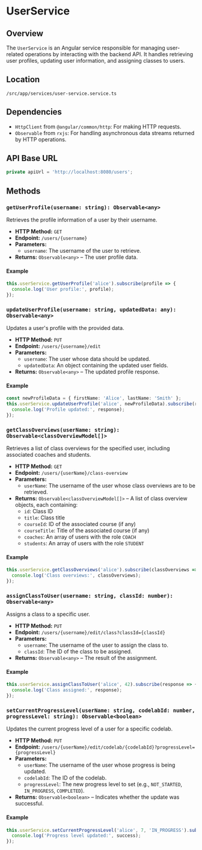 # UserService

## Overview
The `UserService` is an Angular service responsible for managing user-related operations by interacting with the backend API. It handles retrieving user profiles, updating user information, and assigning classes to users.

## Location
`/src/app/services/user-service.service.ts`

## Dependencies
- `HttpClient` from `@angular/common/http`: For making HTTP requests.
- `Observable` from `rxjs`: For handling asynchronous data streams returned by HTTP operations.

## API Base URL

```typescript
private apiUrl = 'http://localhost:8080/users';
```

## Methods

### `getUserProfile(username: string): Observable<any>`
Retrieves the profile information of a user by their username.

- **HTTP Method:** `GET`
- **Endpoint:** `/users/{username}`
- **Parameters:**
  - `username`: The username of the user to retrieve.
- **Returns:** `Observable<any>` – The user profile data.

#### Example

```typescript
this.userService.getUserProfile('alice').subscribe(profile => {
  console.log('User profile:', profile);
});
```

### `updateUserProfile(username: string, updatedData: any): Observable<any>`
Updates a user's profile with the provided data.

- **HTTP Method:** `PUT`
- **Endpoint:** `/users/{username}/edit`
- **Parameters:**
  - `username`: The user whose data should be updated.
  - `updatedData`: An object containing the updated user fields.
- **Returns:** `Observable<any>` – The updated profile response.

#### Example

```typescript
const newProfileData = { firstName: 'Alice', lastName: 'Smith' };
this.userService.updateUserProfile('alice', newProfileData).subscribe(response => {
  console.log('Profile updated:', response);
});
```

### `getClassOverviews(userName: string): Observable<classOverviewModel[]>`
Retrieves a list of class overviews for the specified user, including associated coaches and students.

- **HTTP Method:** `GET`
- **Endpoint:** `/users/{userName}/class-overview`
- **Parameters:**
  - `userName`: The username of the user whose class overviews are to be retrieved.
- **Returns:** `Observable<classOverviewModel[]>` – A list of class overview objects, each containing:
  - `id`: Class ID
  - `title`: Class title
  - `courseId`: ID of the associated course (if any)
  - `courseTitle`: Title of the associated course (if any)
  - `coaches`: An array of users with the role `COACH`
  - `students`: An array of users with the role `STUDENT`

#### Example

```typescript
this.userService.getClassOverviews('alice').subscribe(classOverviews => {
  console.log('Class overviews:', classOverviews);
});
```

### `assignClassToUser(username: string, classId: number): Observable<any>`
Assigns a class to a specific user.

- **HTTP Method:** `PUT`
- **Endpoint:** `/users/{username}/edit/class?classId={classId}`
- **Parameters:**
  - `username`: The username of the user to assign the class to.
  - `classId`: The ID of the class to be assigned.
- **Returns:** `Observable<any>` – The result of the assignment.

#### Example

```typescript
this.userService.assignClassToUser('alice', 42).subscribe(response => {
  console.log('Class assigned:', response);
});
```

### `setCurrentProgressLevel(userName: string, codelabId: number, progressLevel: string): Observable<boolean>`
Updates the current progress level of a user for a specific codelab.

- **HTTP Method:** `PUT`
- **Endpoint:** `/users/{userName}/edit/codelab/{codelabId}?progressLevel={progressLevel}`
- **Parameters:**
  - `userName`: The username of the user whose progress is being updated.
  - `codelabId`: The ID of the codelab.
  - `progressLevel`: The new progress level to set (e.g., `NOT_STARTED`, `IN_PROGRESS`, `COMPLETED`).
- **Returns:** `Observable<boolean>` – Indicates whether the update was successful.

#### Example

```typescript
this.userService.setCurrentProgressLevel('alice', 7, 'IN_PROGRESS').subscribe(success => {
  console.log('Progress level updated:', success);
});
```
